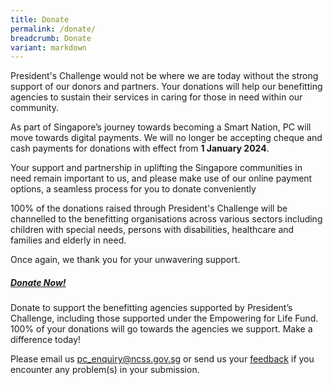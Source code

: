 ```yaml
---
title: Donate
permalink: /donate/
breadcrumb: Donate
variant: markdown
---
```

President's Challenge would not be where we are today without the strong support of our donors and partners. Your donations will help our benefitting agencies to sustain their services in caring for those in need within our community.

As part of Singapore’s journey towards becoming a Smart Nation, PC will move towards digital payments. We will no longer be accepting cheque and cash payments for donations with effect from **1 January 2024**.

Your support and partnership in uplifting the Singapore communities in need remain important to us, and please make use of our online payment options, a seamless process for you to donate conveniently 

100% of the donations raised through President's Challenge will be channelled to the benefitting organisations across various sectors including children with special needs, persons with disabilities, healthcare and families and elderly in need. 

Once again, we thank you for your unwavering support.
##### [Donate Now!](https://donate.stripe.com/00gcQzevAcvq47e4gy)
Donate to support the benefitting agencies supported by President’s Challenge, including those supported under the Empowering for Life Fund. 100% of your donations will go towards the agencies we support. Make a difference today! 

Please email us [ pc_enquiry@ncss.gov.sg]( pc_enquiry@ncss.gov.sg) or send us your [feedback](https://form.gov.sg/5e7c0d4734d8b200113b99be) if you encounter any problem(s) in your submission.